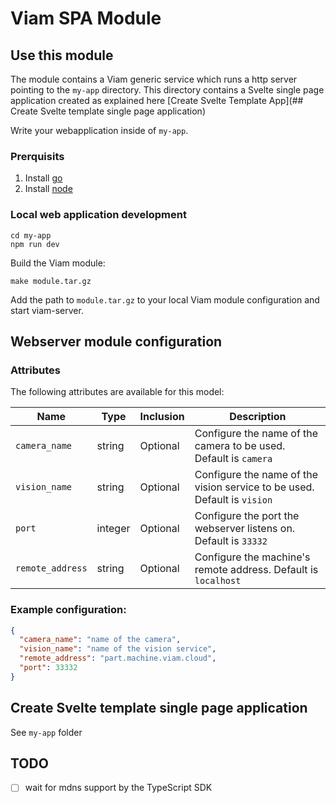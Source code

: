 # Viam SPA Module

## Use this module

The module contains a Viam generic service which runs a http server pointing to the `my-app` directory. This directory contains a Svelte single page application created as explained here [Create Svelte Template App](## Create Svelte template single page application)

Write your webapplication inside of `my-app`.

### Prerquisits

1. Install [go](https://go.dev/doc/install)
2. Install [node](https://nodejs.org/en/download/)

### Local web application development

```
cd my-app
npm run dev
```

Build the Viam module:

```
make module.tar.gz
```

Add the path to `module.tar.gz` to your local Viam module configuration and start viam-server.

## Webserver module configuration

### Attributes

The following attributes are available for this model:

| Name             | Type    | Inclusion | Description                                                              |
| ---------------- | ------- | --------- | ------------------------------------------------------------------------ |
| `camera_name`    | string  | Optional  | Configure the name of the camera to be used. Default is `camera`         |
| `vision_name`    | string  | Optional  | Configure the name of the vision service to be used. Default is `vision` |
| `port`           | integer | Optional  | Configure the port the webserver listens on. Default is `33332`          |
| `remote_address` | string  | Optional  | Configure the machine's remote address. Default is `localhost`           |

### Example configuration:

```json
{
  "camera_name": "name of the camera",
  "vision_name": "name of the vision service",
  "remote_address": "part.machine.viam.cloud",
  "port": 33332
}
```

## Create Svelte template single page application

See `my-app` folder

## TODO

- [ ] wait for mdns support by the TypeScript SDK
